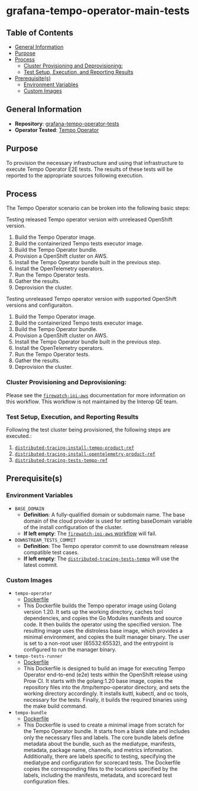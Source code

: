 # grafana-tempo-operator-main-tests<!-- omit from toc -->

## Table of Contents<!-- omit from toc -->
- [General Information](#general-information)
- [Purpose](#purpose)
- [Process](#process)
  - [Cluster Provisioning and Deprovisioning:](#cluster-provisioning-and-deprovisioning)
  - [Test Setup, Execution, and Reporting Results](#test-setup-execution-and-reporting-results)
- [Prerequisite(s)](#prerequisites)
  - [Environment Variables](#environment-variables)
  - [Custom Images](#custom-images)

## General Information

- **Repository**: [grafana-tempo-operator-tests](https://github.com/grafana-operator/grafana-operator/blob/master/CONTRIBUTING.md#e2e-tests-using-kuttl)
- **Operator Tested**: [Tempo Operator](https://github.com/grafana-operator/grafana-operator)

## Purpose

To provision the necessary infrastructure and using that infrastructure to execute Tempo Operator E2E tests. The results of these tests will be reported to the appropriate sources following execution.

## Process

The Tempo Operator scenario can be broken into the following basic steps:

Testing released Tempo operator version with unreleased OpenShift version.

1. Build the Tempo Operator image.
2. Build the containerized Tempo tests executor image.
3. Build the Tempo Operator bundle.
4. Provision a OpenShift cluster on AWS.
5. Install the Tempo Operator bundle built in the previous step.
6. Install the OpenTelemetry operators.
7. Run the Tempo Operator tests.
8. Gather the results.
9. Deprovision the cluster.

Testing unreleased Tempo operator version with supported OpenShift versions and configuraiton.

1. Build the Tempo Operator image.
2. Build the containerized Tempo tests executor image.
3. Build the Tempo Operator bundle.
4. Provision a OpenShift cluster on AWS.
5. Install the Tempo Operator bundle built in the previous step.
6. Install the OpenTelemetry operators.
7. Run the Tempo Operator tests.
8. Gather the results.
9. Deprovision the cluster. 

### Cluster Provisioning and Deprovisioning:

Please see the [`firewatch-ipi-aws`](https://steps.ci.openshift.org/workflow/firewatch-ipi-aws) documentation for more information on this workflow. This workflow is not maintained by the Interop QE team.

### Test Setup, Execution, and Reporting Results

Following the test cluster being provisioned, the following steps are executed.:

1. [`distributed-tracing-install-tempo-product-ref`](../../../step-registry/distributed-tracing/install/tempo-product/README.md)
2. [`distributed-tracing-install-opentelemetry-product-ref`](../../../step-registry/distributed-tracing/install/opentelemetry-product/README.md)
3. [`distributed-tracing-tests-tempo-ref`](../../../step-registry/distributed-tracing/tests/tempo/README.md)

## Prerequisite(s)

### Environment Variables

- `BASE_DOMAIN`
  - **Definition**: A fully-qualified domain or subdomain name. The base domain of the cloud provider is used for setting baseDomain variable of the install configuration of the cluster.
  - **If left empty**: The [`firewatch-ipi-aws` workflow](../../../step-registry/firewatch/ipi/aws/firewatch-ipi-aws-workflow.yaml) will fail.
- `DOWNSTREAM_TESTS_COMMIT`
  - **Definition**: The Tempo operator commit to use downstream release compatible test cases.
  - **If left empty**: The [`distributed-tracing-tests-tempo`](../../../step-registry/distributed-tracing/tests/tempo/README.md) will use the latest commit.

### Custom Images

- `tempo-operator`
  - [Dockerfile](https://github.com/grafana/tempo-operator/blob/main/Dockerfile)
  - This Dockerfile builds the Tempo operator image using Golang version 1.20. It sets up the working directory, caches tool dependencies, and copies the Go Modules manifests and source code. It then builds the operator using the specified version. The resulting image uses the distroless base image, which provides a minimal environment, and copies the built manager binary. The user is set to a non-root user (65532:65532), and the entrypoint is configured to run the manager binary.
- `tempo-tests-runner`
  - [Dockerfile](https://github.com/grafana/tempo-operator/blob/main/tests/Dockerfile)
  - This Dockerfile is designed to build an image for executing Tempo Operator end-to-end (e2e) tests within the OpenShift release using Prow CI. It starts with the golang:1.20 base image, copies the repository files into the /tmp/tempo-operator directory, and sets the working directory accordingly. It installs kuttl, kubectl, and oc tools, necessary for the tests. Finally, it builds the required binaries using the make build command.
- `tempo-bundle`
  - [Dockerfile](https://github.com/grafana/tempo-operator/blob/main/bundle/openshift/bundle.Dockerfile)
  - This Dockerfile is used to create a minimal image from scratch for the Tempo Operator bundle. It starts from a blank slate and includes only the necessary files and labels. The core bundle labels define metadata about the bundle, such as the mediatype, manifests, metadata, package name, channels, and metrics information. Additionally, there are labels specific to testing, specifying the mediatype and configuration for scorecard tests. The Dockerfile copies the corresponding files to the locations specified by the labels, including the manifests, metadata, and scorecard test configuration files.
